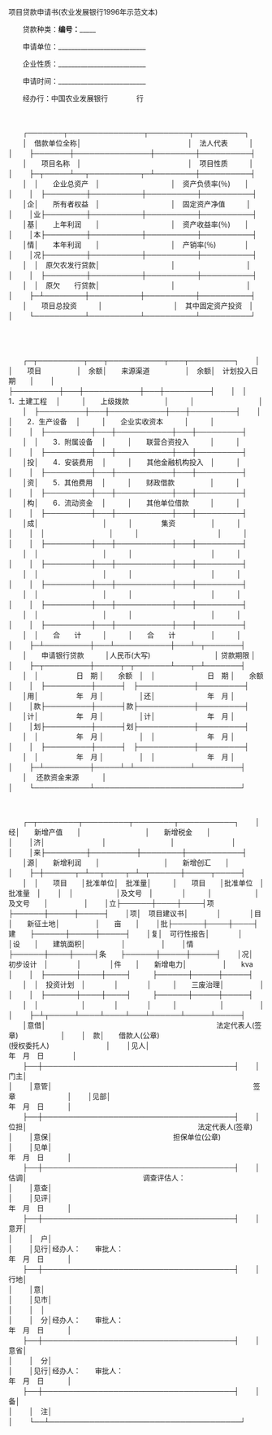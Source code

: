 



项目贷款申请书(农业发展银行1996年示范文本)



 

　　贷款种类：__________________编号：_______________________

　　申请单位：___________________________

　　企业性质：___________________________

　　申请时间：___________________________

　　经办行：中国农业发展银行　　　　行

　　


　　┌───────┬───────────────┬────────┬──────────┐
　　│　借款单位全称│　　　　　　　　　　　　　　　│　法人代表　　　│　　　　　　　　　　│
　　├───────┼───────────────┼────────┼──────────┤
　　│　　项目名称　│　　　　　　　　　　　　　　　│　项目性质　　　│　　　　　　　　　　│
　　├─┬─────┴──┬──────────┬─┴────────┼──────────┤
　　│　│　　企业总资产　│　　　　　　　　　　│　资产负债率(％)　　│　　　　　　　　　　│
　　│　├────────┼──────────┼──────────┼──────────┤
　　│企│　　所有者权益　│　　　　　　　　　　│　固定资产净值　　　│　　　　　　　　　　│
　　│业├────────┼──────────┼──────────┼──────────┤
　　│基│　　上年利润　　│　　　　　　　　　　│　资产收益率(％)　　│　　　　　　　　　　│
　　│本├────────┼──────────┼──────────┼──────────┤
　　│情│　　本年利润　　│　　　　　　　　　　│　产销率(％)　　　　│　　　　　　　　　　│
　　│况├────────┼──────────┼──────────┼──────────┤
　　│　│　原欠农发行贷款│　　　　　　　　　　│　　　　　　　　　　│　　　　　　　　　　│
　　│　├────────┼──────────┼──────────┼──────────┤
　　│　│　原欠　　行贷款│　　　　　　　　　　│　　　　　　　　　　│　　　　　　　　　　│
　　├─┴────────┼──────────┼──────────┼──────────┤
　　│　　项目总投资　　　│　　　　　　　　　　│　其中固定资产投资　│　　　　　　　　　　│
　　└──────────┴──────────┴──────────┴──────────┘
　　


　　


　　┌─┬─────────┬───┬───────────┬───┬─────────┐
　　│　│　　项目　　　　　│　余额│　　来源渠道　　　　　│　余额│　计划投入日期　　│
　　│　├─────────┼───┼───────────┼───┼─────────┤
　　│　│　　1．土建工程　 │　　　│　　上级拨款　　　　　│　　　│　　　　　　　　　│
　　│　├─────────┼───┼───────────┼───┼─────────┤
　　│　│　　2．生产设备　 │　　　│　　企业实收资本　　　│　　　│　　　　　　　　　│
　　│　├─────────┼───┼───────────┼───┼─────────┤
　　│　│　　3．附属设备　 │　　　│　　联营合资投入　　　│　　　│　　　　　　　　　│
　　│　├─────────┼───┼───────────┼───┼─────────┤
　　│投│　　4．安装费用　 │　　　│　　其他金融机构投入　│　　　│　　　　　　　　　│
　　│　├─────────┼───┼───────────┼───┼─────────┤
　　│资│　　5．其他费用　 │　　　│　　财政借款　　　　　│　　　│　　　　　　　　　│
　　│　├─────────┼───┼───────────┼───┼─────────┤
　　│构│　　6．流动资金　 │　　　│　　其他单位借款　　　│　　　│　　　　　　　　　│
　　│　├─────────┼───┼───────────┼───┼─────────┤
　　│成│　　　　　　　　　│　　　│　　　　集资　　　　　│　　　│　　　　　　　　　│
　　│　│　　　　　　　　　│　　　│　　　　　　　　　　　│　　　│　　　　　　　　　│
　　│　├─────────┼───┼───────────┼───┼─────────┤
　　│　│　　　　　　　　　│　　　│　　　　　　　　　　　│　　　│　　　　　　　　　│
　　│　├─────────┼───┼───────────┼───┼─────────┤
　　│　│　　　　　　　　　│　　　│　　　　　　　　　　　│　　　│　　　　　　　　　│
　　│　├─────────┼───┼───────────┼───┼─────────┤
　　│　│　　　　　　　　　│　　　│　　　　　　　　　　　│　　　│　　　　　　　　　│
　　│　├─────────┼───┼───────────┼───┼─────────┤
　　│　│　　　　　　　　　│　　　│　　　　　　　　　　　│　　　│　　　　　　　　　│
　　│　├─────────┼───┼───────────┼───┼─────────┤
　　│　│　　合　　计　　　│　　　│　　合　　计　　　　　│　　　│　　　　　　　　　│
　　├─┴─────────┼───┴───────────┼───┴─┬───────┤
　　│　　申请银行贷款　　　│人民币(大写)　　　　　　　　　│ 贷款期限 │　　　　　　　│
　　├─┬─────────┼─────┬─┬───────┴───┬─┴───────┤
　　│　│　　　　　 日　期 │　　余额　│　│　　　　　　　 日　期 │　　余额　　　　　│
　　│　├─────────┼─────┤　├───────────┼─────────┤
　　│用│　　　　　 年　月 │　　　　　│还│　　　　　　　 年　月 │　　　　　　　　　│
　　│款├─────────┼─────┤款├───────────┼─────────┤
　　│计│　　　　　 年　月 │　　　　　│计│　　　　　　　 年　月 │　　　　　　　　　│
　　│划├─────────┼─────┤划├───────────┼─────────┤
　　│　│　　　　　 年　月 │　　　　　│　│　　　　　　　 年　月 │　　　　　　　　　│
　　│　├─────────┼─────┤　├───────────┼─────────┤
　　│　│　　　　　 年　月 │　　　　　│　│　　　　　　　 年　月 │　　　　　　　　　│
　　├─┴─────────┼─────┴─┴───────────┴─────────┤
　　│　 还款资金来源　　　 │　　　　　　　　　　　　　　　　　　　　　　　　　　　　　│
　　└───────────┴─────────────────────────────┘
　　


　　


　　┌─┬────────┬─────────┬────────┬───────────┐
　　│经│　　新增产值　　│　　　　　　　　　│　　新增税金　　│　　　　　　　　　　　│
　　│济│　　　　　　　　│　　　　　　　　　│　　　　　　　　│　　　　　　　　　　　│
　　│来├────────┼─────────┼────────┼───────────┤
　　│源│　　新增利润　　│　　　　　　　　　│　　新增创汇　　│　　　　　　　　　　　│
　　├─┼──────┬─┴──┬────┬─┴─┬──────┼─────┬─────┤
　　│　│　　项目　　│批准单位│　批准量│　　　│　　项目　　│批准单位　│　批准量　│
　　│　│　　　　　　│及文号　│　　　　│　　　│　　　　　　│及文号　　│　　　　　│
　　│立├──────┼────┼────┤项　　├──────┼─────┼─────┤
　　│项│　项目建议书│　　　　│　　　　│目　　│　　新征土地│　　　　　│　　亩　　│
　　│批├──────┼────┼────┤建　　├──────┼─────┼─────┤
　　│复│　可行性报告│　　　　│　　　　│设　　│　　建筑面积│　　　　　│　　　　　│
　　│情├──────┼────┼────┤条　　├──────┼─────┼─────┤
　　│况│　初步设计　│　　　　│　　　　│件　　│　　新增电力│　　　　　│　　kva　 │
　　│　├──────┼────┼────┤　　　├──────┼─────┼─────┤
　　│　│　投资计划　│　　　　│　　　　│　　　│　　三废治理│　　　　　│　　　　　│
　　│　├──────┼────┼────┤　　　├──────┼─────┼─────┤
　　│　│　　　　　　│　　　　│　　　　│　　　│　　　　　　│　　　　　│　　　　　│
　　├─┴┬─────┴────┴────┴───┴──────┴─────┴─────┤
　　│意借│　　　　　　　　　　　　　　　　　　　　　　　　法定代表人(签章)　　　　　　│
　　│　款│　　借款人(公章)　　　　　　　　　　　　　　　　(授权委托人)　　　　　　　　│
　　│见人│　　　　　　　　　　　　　　　　　　　　　　　　　　　　　年　月　日　　　　│
　　├──┼──────────────────────────────────────┤
　　│门主│　　　　　　　　　　　　　　　　　　　　　　　　　　　　　　　　　　　　　　│
　　│意管│　　　　　　　　　　　　　　　　　　　　　　　　　　　　 签章　　　　　　　 │
　　│见部│　　　　　　　　　　　　　　　　　　　　　　　　　　　　　 年　月　日　　　 │
　　├──┼──────────────────────────────────────┤
　　│位担│　　　　　　　　　　　　　　　　　　　　　　　　法定代表人(签章)　　　　　　│
　　│意保│　　　　　　　　　　　　　　　　　担保单位(公章)　　　　　　　　　　　　　　│
　　│见单│　　　　　　　　　　　　　　　　　　　　　　　　　　　　　 年　月　日　　　 │
　　├──┼──────────────────────────────────────┤
　　│估调│　　　　　　　　　　　　　　　　 调查评估人：　　　　　　　　　　　　　　　 │
　　│意查│　　　　　　　　　　　　　　　　　　　　　　　　　　　　　　　　　　　　　　│
　　│见评│　　　　　　　　　　　　　　　　　　　　　　　　　　　　　 年　月　日　　　 │
　　├──┼──────────────────────────────────────┤
　　│意开│　　　　　　　　　　　　　　　　　　　　　　　　　　　　　　　　　　　　　　│
　　│　户│　　　　　　　　　　　　　　　　　　　　　　　　　　　　　　　　　　　　　　│
　　│见行│经办人：　　审批人：　　　　　　　　　　　　　　　　　　　 年　月　日　　　 │
　　├──┼──────────────────────────────────────┤
　　│行地│　　　　　　　　　　　　　　　　　　　　　　　　　　　　　　　　　　　　　　│
　　│意│　　　　　　　　　　　　　　　　　　　　　　　　　　　　　　　　　　　　　　│
　　│见市│　　　　　　　　　　　　　　　　　　　　　　　　　　　　　　　　　　　　　　│
　　│　│　　　　　　　　　　　　　　　　　　　　　　　　　　　　　　　　　　　　　　│
　　│　分│经办人：　　审批人：　　　　　　　　　　　　　　　　　　　 年　月　日　　　 │
　　├──┼──────────────────────────────────────┤
　　│意省│　　　　　　　　　　　　　　　　　　　　　　　　　　　　　　　　　　　　　　│
　　│　分│　　　　　　　　　　　　　　　　　　　　　　　　　　　　　　　　　　　　　　│
　　│见行│经办人：　　审批人：　　　　　　　　　　　　　　　　　　　 年　月　日　　　 │
　　├──┼──────────────────────────────────────┤
　　│　备│　　　　　　　　　　　　　　　　　　　　　　　　　　　　　　　　　　　　　　│
　　│　注│　　　　　　　　　　　　　　　　　　　　　　　　　　　　　　　　　　　　　　│
　　└──┴──────────────────────────────────────┘
　　


　　